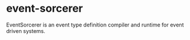# event-sorcerer

EventSorcerer is an event type definition compiler and runtime for event driven systems.
